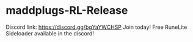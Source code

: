 # maddplugs-RL-Release


Discord link:
https://discord.gg/bgYaYWCHSP
Join today!
Free RuneLite Sideloader available in the discord!
